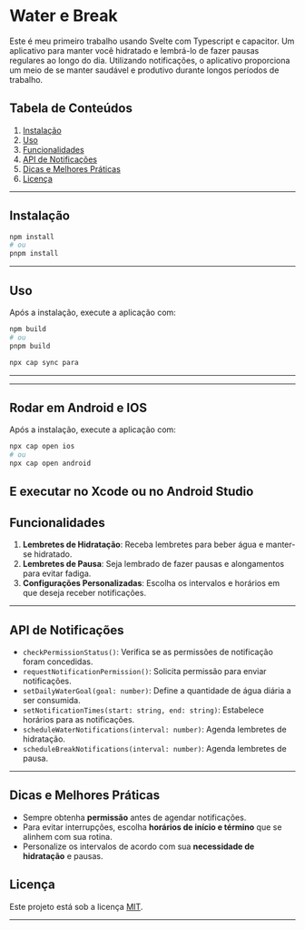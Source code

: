 
# **Water e Break**

Este é meu primeiro trabalho usando Svelte com Typescript e capacitor.
Um aplicativo para manter você hidratado e lembrá-lo de fazer pausas regulares ao longo do dia. Utilizando notificações, o aplicativo proporciona um meio de se manter saudável e produtivo durante longos períodos de trabalho.

## **Tabela de Conteúdos**
1. [Instalação](#instalação)
2. [Uso](#uso)
3. [Funcionalidades](#funcionalidades)
4. [API de Notificações](#api-de-notificações)
5. [Dicas e Melhores Práticas](#dicas-e-melhores-práticas)
6. [Licença](#licença)

---

## **Instalação**
```bash
npm install 
# ou 
pnpm install
```

---

## **Uso**
Após a instalação, execute a aplicação com:
```bash
npm build
# ou
pnpm build
```
``` bash
npx cap sync para
```
---
---

## **Rodar em Android e IOS**
Após a instalação, execute a aplicação com:
```bash
npx cap open ios 
# ou
npx cap open android 
```
E executar no Xcode ou no Android Studio
---
## **Funcionalidades**
1. **Lembretes de Hidratação**: Receba lembretes para beber água e manter-se hidratado.
2. **Lembretes de Pausa**: Seja lembrado de fazer pausas e alongamentos para evitar fadiga.
3. **Configurações Personalizadas**: Escolha os intervalos e horários em que deseja receber notificações.

---

## **API de Notificações**
- `checkPermissionStatus()`: Verifica se as permissões de notificação foram concedidas.
- `requestNotificationPermission()`: Solicita permissão para enviar notificações.
- `setDailyWaterGoal(goal: number)`: Define a quantidade de água diária a ser consumida.
- `setNotificationTimes(start: string, end: string)`: Estabelece horários para as notificações.
- `scheduleWaterNotifications(interval: number)`: Agenda lembretes de hidratação.
- `scheduleBreakNotifications(interval: number)`: Agenda lembretes de pausa.

---

## **Dicas e Melhores Práticas**
- Sempre obtenha **permissão** antes de agendar notificações.
- Para evitar interrupções, escolha **horários de início e término** que se alinhem com sua rotina.
- Personalize os intervalos de acordo com sua **necessidade de hidratação** e pausas.


## **Licença**
Este projeto está sob a licença [MIT](LINK_LICENÇA).

---
